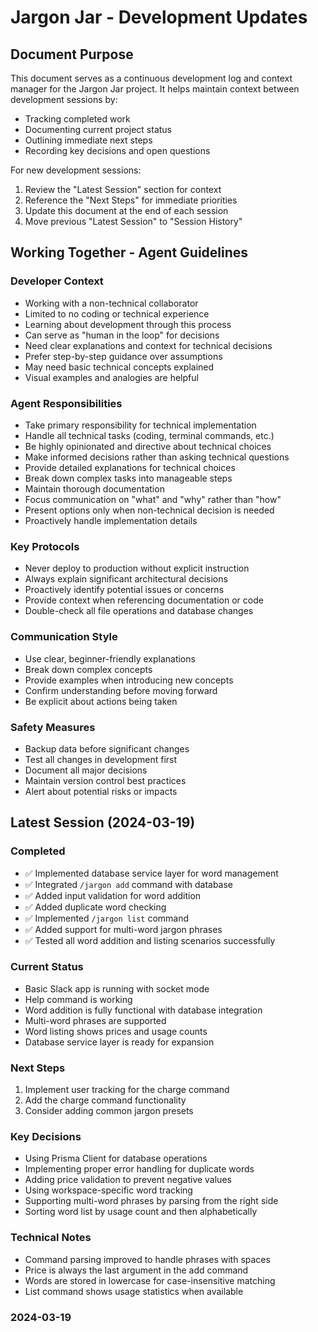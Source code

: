 # Jargon Jar - Development Updates

## Document Purpose
This document serves as a continuous development log and context manager for the Jargon Jar project. 
It helps maintain context between development sessions by:
- Tracking completed work
- Documenting current project status
- Outlining immediate next steps
- Recording key decisions and open questions

For new development sessions:
1. Review the "Latest Session" section for context
2. Reference the "Next Steps" for immediate priorities
3. Update this document at the end of each session
4. Move previous "Latest Session" to "Session History"

## Working Together - Agent Guidelines

### Developer Context
- Working with a non-technical collaborator
- Limited to no coding or technical experience
- Learning about development through this process
- Can serve as "human in the loop" for decisions
- Need clear explanations and context for technical decisions
- Prefer step-by-step guidance over assumptions
- May need basic technical concepts explained
- Visual examples and analogies are helpful

### Agent Responsibilities
- Take primary responsibility for technical implementation
- Handle all technical tasks (coding, terminal commands, etc.)
- Be highly opinionated and directive about technical choices
- Make informed decisions rather than asking technical questions
- Provide detailed explanations for technical choices
- Break down complex tasks into manageable steps
- Maintain thorough documentation
- Focus communication on "what" and "why" rather than "how"
- Present options only when non-technical decision is needed
- Proactively handle implementation details

### Key Protocols
- Never deploy to production without explicit instruction
- Always explain significant architectural decisions
- Proactively identify potential issues or concerns
- Provide context when referencing documentation or code
- Double-check all file operations and database changes

### Communication Style
- Use clear, beginner-friendly explanations
- Break down complex concepts
- Provide examples when introducing new concepts
- Confirm understanding before moving forward
- Be explicit about actions being taken

### Safety Measures
- Backup data before significant changes
- Test all changes in development first
- Document all major decisions
- Maintain version control best practices
- Alert about potential risks or impacts

## Latest Session (2024-03-19)

### Completed
- ✅ Implemented database service layer for word management
- ✅ Integrated `/jargon add` command with database
- ✅ Added input validation for word addition
- ✅ Added duplicate word checking
- ✅ Implemented `/jargon list` command
- ✅ Added support for multi-word jargon phrases
- ✅ Tested all word addition and listing scenarios successfully

### Current Status
- Basic Slack app is running with socket mode
- Help command is working
- Word addition is fully functional with database integration
- Multi-word phrases are supported
- Word listing shows prices and usage counts
- Database service layer is ready for expansion

### Next Steps
1. Implement user tracking for the charge command
2. Add the charge command functionality
3. Consider adding common jargon presets

### Key Decisions
- Using Prisma Client for database operations
- Implementing proper error handling for duplicate words
- Adding price validation to prevent negative values
- Using workspace-specific word tracking
- Supporting multi-word phrases by parsing from the right side
- Sorting word list by usage count and then alphabetically

### Technical Notes
- Command parsing improved to handle phrases with spaces
- Price is always the last argument in the add command
- Words are stored in lowercase for case-insensitive matching
- List command shows usage statistics when available

### 2024-03-19
